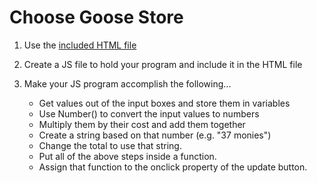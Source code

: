 # Choose Goose Store

1. Use the [included HTML file](https://github.com/slkennedy/js-practice/blob/master/One/index.html)
2. Create a JS file to hold your program and include it in the HTML file 
3. Make your JS program accomplish the following...

    - Get values out of the input boxes and store them in variables
    - Use Number() to convert the input values to numbers
    - Multiply them by their cost and add them together
    - Create a string based on that number (e.g. "37 monies")
    - Change the total to use that string.
    - Put all of the above steps inside a function.
    - Assign that function to the onclick property of the update button.
